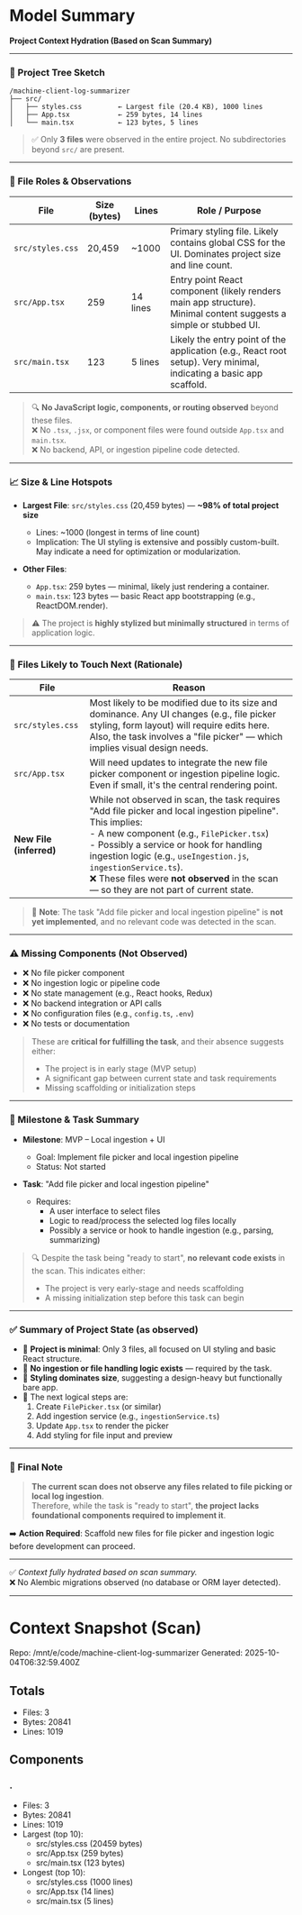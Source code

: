 # Model Summary

**Project Context Hydration (Based on Scan Summary)**

---

### 📁 Project Tree Sketch  
```
/machine-client-log-summarizer
├── src/
│   ├── styles.css         ← Largest file (20.4 KB), 1000 lines
│   ├── App.tsx            ← 259 bytes, 14 lines
│   └── main.tsx           ← 123 bytes, 5 lines
```

> ✅ Only **3 files** were observed in the entire project. No subdirectories beyond `src/` are present.

---

### 📄 File Roles & Observations

| File | Size (bytes) | Lines | Role / Purpose |
|------|--------------|-------|----------------|
| `src/styles.css` | 20,459 | ~1000 | Primary styling file. Likely contains global CSS for the UI. Dominates project size and line count. |
| `src/App.tsx` | 259 | 14 lines | Entry point React component (likely renders main app structure). Minimal content suggests a simple or stubbed UI. |
| `src/main.tsx` | 123 | 5 lines | Likely the entry point of the application (e.g., React root setup). Very minimal, indicating a basic app scaffold. |

> 🔍 **No JavaScript logic, components, or routing observed** beyond these files.  
> ❌ No `.tsx`, `.jsx`, or component files were found outside `App.tsx` and `main.tsx`.  
> ❌ No backend, API, or ingestion pipeline code detected.

---

### 📈 Size & Line Hotspots

- **Largest File**: `src/styles.css` (20,459 bytes) — **~98% of total project size**  
  - Lines: ~1000 (longest in terms of line count)
  - Implication: The UI styling is extensive and possibly custom-built. May indicate a need for optimization or modularization.

- **Other Files**:  
  - `App.tsx`: 259 bytes — minimal, likely just rendering a container.
  - `main.tsx`: 123 bytes — basic React app bootstrapping (e.g., ReactDOM.render).

> ⚠️ The project is **highly stylized but minimally structured** in terms of application logic.

---

### 🚀 Files Likely to Touch Next (Rationale)

| File | Reason |
|------|--------|
| `src/styles.css` | Most likely to be modified due to its size and dominance. Any UI changes (e.g., file picker styling, form layout) will require edits here. Also, the task involves a "file picker" — which implies visual design needs. |
| `src/App.tsx` | Will need updates to integrate the new file picker component or ingestion pipeline logic. Even if small, it's the central rendering point. |
| **New File (inferred)** | While not observed in scan, the task requires "Add file picker and local ingestion pipeline". This implies: <br> - A new component (e.g., `FilePicker.tsx`) <br> - Possibly a service or hook for handling ingestion logic (e.g., `useIngestion.js`, `ingestionService.ts`). <br> ❌ These files were **not observed** in the scan — so they are not part of current state. |

> 🚩 **Note**: The task "Add file picker and local ingestion pipeline" is **not yet implemented**, and no relevant code was detected in the scan.

---

### ⚠️ Missing Components (Not Observed)

- ❌ No file picker component
- ❌ No ingestion logic or pipeline code
- ❌ No state management (e.g., React hooks, Redux)
- ❌ No backend integration or API calls
- ❌ No configuration files (e.g., `config.ts`, `.env`)
- ❌ No tests or documentation

> These are **critical for fulfilling the task**, and their absence suggests either:
> - The project is in early stage (MVP setup)
> - A significant gap between current state and task requirements
> - Missing scaffolding or initialization steps

---

### 📝 Milestone & Task Summary

- **Milestone**: MVP – Local ingestion + UI  
  - Goal: Implement file picker and local ingestion pipeline  
  - Status: Not started  

- **Task**: "Add file picker and local ingestion pipeline"  
  - Requires:
    - A user interface to select files
    - Logic to read/process the selected log files locally
    - Possibly a service or hook to handle ingestion (e.g., parsing, summarizing)

> 🔍 Despite the task being "ready to start", **no relevant code exists** in the scan. This indicates either:
> - The project is very early-stage and needs scaffolding
> - A missing initialization step before this task can begin

---

### ✅ Summary of Project State (as observed)

- 📌 **Project is minimal**: Only 3 files, all focused on UI styling and basic React structure.
- 📌 **No ingestion or file handling logic exists** — required by the task.
- 📌 **Styling dominates size**, suggesting a design-heavy but functionally bare app.
- 📌 The next logical steps are:
  1. Create `FilePicker.tsx` (or similar)
  2. Add ingestion service (e.g., `ingestionService.ts`)
  3. Update `App.tsx` to render the picker
  4. Add styling for file input and preview

---

### 🚨 Final Note

> **The current scan does not observe any files related to file picking or local log ingestion**.  
> Therefore, while the task is "ready to start", **the project lacks foundational components required to implement it**.

➡️ **Action Required**: Scaffold new files for file picker and ingestion logic before development can proceed.  

--- 

✅ *Context fully hydrated based on scan summary.*  
❌ No Alembic migrations observed (no database or ORM layer detected).

---

# Context Snapshot (Scan)

Repo: /mnt/e/code/machine-client-log-summarizer
Generated: 2025-10-04T06:32:59.400Z

## Totals
- Files: 3
- Bytes: 20841
- Lines: 1019

## Components
### .
- Files: 3
- Bytes: 20841
- Lines: 1019
- Largest (top 10):
  - src/styles.css (20459 bytes)
  - src/App.tsx (259 bytes)
  - src/main.tsx (123 bytes)
- Longest (top 10):
  - src/styles.css (1000 lines)
  - src/App.tsx (14 lines)
  - src/main.tsx (5 lines)
